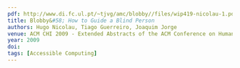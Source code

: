 ```yaml
---
pdf: http://www.di.fc.ul.pt/~tjvg/amc/blobby//files/wip419-nicolau-1.pdf
title: Blobby&#58; How to Guide a Blind Person
authors: Hugo Nicolau, Tiago Guerreiro, Joaquim Jorge
venue: ACM CHI 2009 - Extended Abstracts of the ACM Conference on Human Factors in Computing Systems. Boston, MA, USA, April, 2009
year: 2009
doi: 
tags: [Accessible Computing]
---
```

